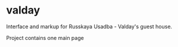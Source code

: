 # valday
Interface and markup for Russkaya Usadba - Valday's guest house.  
  
Project contains one main page
